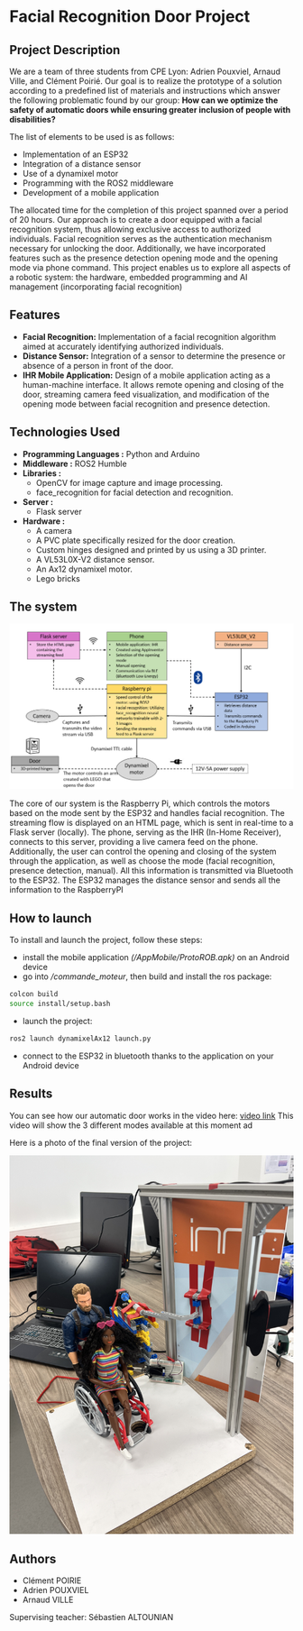 # Facial Recognition Door Project

## Project Description

We are a team of three students from CPE Lyon: Adrien Pouxviel, Arnaud Ville, and Clément Poirié. Our goal is to realize the prototype of a solution according to a predefined list of materials and instructions which answer the following problematic found by our group: **How can we optimize the safety of automatic doors while ensuring greater inclusion of people with disabilities?**

The list of elements to be used is as follows:

- Implementation of an ESP32
- Integration of a distance sensor
- Use of a dynamixel motor
- Programming with the ROS2 middleware
- Development of a mobile application

The allocated time for the completion of this project spanned over a period of 20 hours. Our approach is to create a door equipped with a facial recognition system, thus allowing exclusive access to authorized individuals. Facial recognition serves as the authentication mechanism necessary for unlocking the door. Additionally, we have incorporated features such as the presence detection opening mode and the opening mode via phone command.
This project enables us to explore all aspects of a robotic system: the hardware, embedded programming and AI management (incorporating facial recognition)

## Features

- **Facial Recognition:** Implementation of a facial recognition algorithm aimed at accurately identifying authorized individuals.
- **Distance Sensor:** Integration of a sensor to determine the presence or absence of a person in front of the door.
- **IHR Mobile Application:** Design of a mobile application acting as a human-machine interface. It allows remote opening and closing of the door, streaming camera feed visualization, and modification of the opening mode between facial recognition and presence detection.

## Technologies Used

- **Programming Languages :** Python and Arduino
- **Middleware :** ROS2 Humble
- **Libraries :**
    - OpenCV for image capture and image processing.
    - face_recognition for facial detection and recognition.
- **Server :**
    - Flask server
- **Hardware :**
    - A camera
    - A PVC plate specifically resized for the door creation.
    - Custom hinges designed and printed by us using a 3D printer.
    - A VL53L0X-V2 distance sensor.
    - An Ax12 dynamixel motor.
    - Lego bricks


## The system
![Schema](images/system_schematic.png)

The core of our system is the Raspberry Pi, which controls the motors based on the mode sent by the ESP32 and handles facial recognition. The streaming flow is displayed on an HTML page, which is sent in real-time to a Flask server (locally). The phone, serving as the IHR (In-Home Receiver), connects to this server, providing a live camera feed on the phone. Additionally, the user can control the opening and closing of the system through the application, as well as choose the mode (facial recognition, presence detection, manual). All this information is transmitted via Bluetooth to the ESP32. The ESP32 manages the distance sensor and sends all the information to the RaspberryPI

## How to launch

To install and launch the project, follow these steps:
 - install the mobile application *(/AppMobile/ProtoROB.apk)* on an Android device
 - go into */commande_moteur*, then build and install the ros package:
```bash
colcon build
source install/setup.bash
```
 - launch the project:
```bash
ros2 launch dynamixelAx12 launch.py
```
 - connect to the ESP32 in bluetooth thanks to the application on your Android device

## Results

You can see how our automatic door works in the video here: [video link](https://www.youtube.com/watch?v=eF3JlMnl-vE)
This video will show the 3 different modes available at this moment ad 

Here is a photo of the final version of the project:

![Final version](images/final_version.JPG)


## Authors

- Clément POIRIE
- Adrien POUXVIEL
- Arnaud VILLE

Supervising teacher: Sébastien ALTOUNIAN
